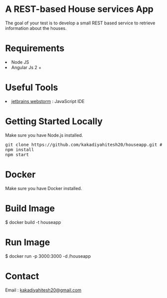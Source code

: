 # A REST-based House services App

The goal of your test is to develop a small REST based service to retrieve information about the houses.

# Requirements
<li>Node JS</li>
<li>Angular Js 2 +</li>

# Useful Tools
<li><a href="https://www.jetbrains.com/webstorm/"  target="_blank">jetbrains webstorm</a> : JavaScript IDE</li>

# Getting Started Locally
Make sure you have Node.js installed.
<pre>git clone https://github.com/kakadiyahitesh20/houseapp.git # or clone your own fork
npm install
npm start</pre>

# Docker

Make sure you have Docker installed.

# Build Image
$ docker build -t houseapp

# Run Image
$ docker run -p 3000:3000 -d /houseapp

# Contact
Email : <a href="mailto:kakadiyahitesh20@gmail.com">kakadiyahitesh20@gmail.com</a>
